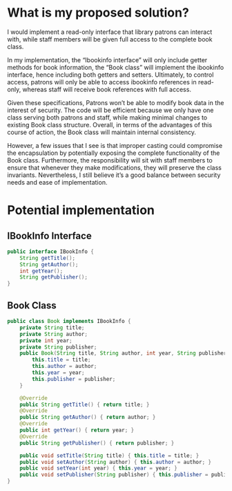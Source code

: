 # What is my proposed solution?
I would implement a read-only interface that library patrons can interact with, while staff members will be given full access to the complete book class.

In my implementation, the “Ibookinfo interface” will only include getter methods for book information, the “Book class” will implement the ibookinfo interface, hence including both getters and setters. Ultimately, to control access, patrons will only be able to access ibookinfo references in read-only, whereas staff will receive book references with full access.

Given these specifications, Patrons won’t be able to modify book data in the interest of security. The code will be efficient because we only have one class serving both patrons and staff, while making minimal changes to existing Book class structure. 
Overall, in terms of the advantages of this course of action, the Book class will maintain internal consistency.

However, a few issues that I see is that improper casting could compromise the encapsulation by potentially exposing the complete functionality of the Book class. Furthermore, the responsibility will sit with staff members to ensure that whenever they make modifications, they will preserve the class invariants. 
Nevertheless, I still believe it’s a good balance between security needs and ease of implementation.

# Potential implementation

## IBookInfo Interface

```java
public interface IBookInfo {
    String getTitle();
    String getAuthor();
    int getYear();
    String getPublisher();
}
```

## Book Class

```java
public class Book implements IBookInfo {
    private String title;
    private String author;
    private int year;
    private String publisher;
    public Book(String title, String author, int year, String publisher) {
        this.title = title;
        this.author = author;
        this.year = year;
        this.publisher = publisher;
    }

    @Override
    public String getTitle() { return title; }
    @Override
    public String getAuthor() { return author; }
    @Override
    public int getYear() { return year; }
    @Override
    public String getPublisher() { return publisher; }

    public void setTitle(String title) { this.title = title; }
    public void setAuthor(String author) { this.author = author; }
    public void setYear(int year) { this.year = year; }
    public void setPublisher(String publisher) { this.publisher = publisher; }
}
